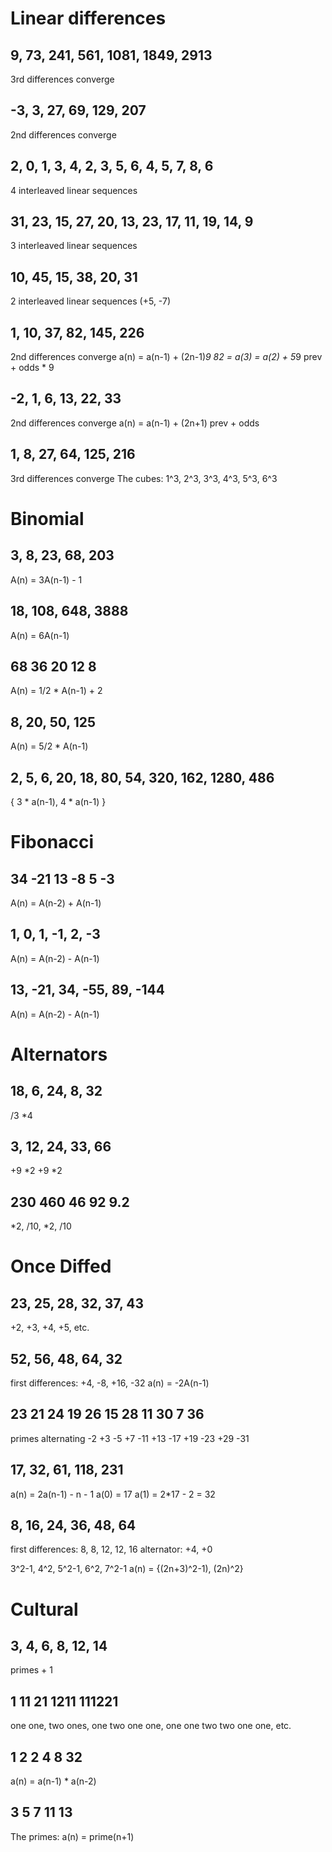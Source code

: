 # Linear differences

## 9, 73, 241, 561, 1081, 1849, 2913

3rd differences converge

## -3, 3, 27, 69, 129, 207

2nd differences converge

## 2, 0, 1, 3, 4, 2, 3, 5, 6, 4, 5, 7, 8, 6

4 interleaved linear sequences

## 31, 23, 15, 27, 20, 13, 23, 17, 11, 19, 14, 9

3 interleaved linear sequences

## 10, 45, 15, 38, 20, 31

2 interleaved linear sequences (+5, -7)

## 1, 10, 37, 82, 145, 226

2nd differences converge
a(n) = a(n-1) + (2n-1)*9
82 = a(3) = a(2) + 5*9
prev + odds * 9

## -2, 1, 6, 13, 22, 33

2nd differences converge
a(n) = a(n-1) + (2n+1)
prev + odds

## 1, 8, 27, 64, 125, 216

3rd differences converge
The cubes: 1^3, 2^3, 3^3, 4^3, 5^3, 6^3


# Binomial

## 3, 8, 23, 68, 203

A(n) = 3A(n-1) - 1

## 18, 108, 648, 3888

A(n) = 6A(n-1)

## 68 36 20 12 8

A(n) = 1/2 * A(n-1) + 2

## 8, 20, 50, 125

A(n) = 5/2 * A(n-1)

## 2, 5, 6, 20, 18, 80, 54, 320, 162, 1280, 486

{ 3 * a(n-1), 4 * a(n-1) }


# Fibonacci

## 34 -21 13 -8 5 -3

A(n) = A(n-2) + A(n-1)

## 1, 0, 1, -1, 2, -3

A(n) = A(n-2) - A(n-1)

## 13, -21, 34, -55, 89, -144

A(n) = A(n-2) - A(n-1)


# Alternators

## 18, 6, 24, 8, 32

/3 *4

## 3, 12, 24, 33, 66

+9 *2 +9 *2

## 230 460 46 92 9.2

*2, /10, *2, /10



# Once Diffed

## 23, 25, 28, 32, 37, 43

+2, +3, +4, +5, etc.

## 52, 56, 48, 64, 32

first differences: +4, -8, +16, -32
a(n) = -2A(n-1)


## 23 21 24 19 26 15 28 11 30 7 36

primes alternating
-2 +3 -5 +7 -11 +13 -17 +19 -23 +29 -31

## 17, 32, 61, 118, 231

a(n) = 2a(n-1) - n - 1
a(0) = 17
a(1) = 2*17 - 2 = 32


## 8, 16, 24, 36, 48, 64

first differences: 8, 8, 12, 12, 16
alternator: +4, +0


3^2-1, 4^2, 5^2-1, 6^2, 7^2-1
a(n) = {(2n+3)^2-1), (2n)^2}




# Cultural

## 3, 4, 6, 8, 12, 14

primes + 1

## 1 11 21 1211 111221

one one, two ones, one two one one, one one two two one one, etc.

## 1 2 2 4 8 32

a(n) = a(n-1) * a(n-2)

## 3 5 7 11 13

The primes: a(n) = prime(n+1)